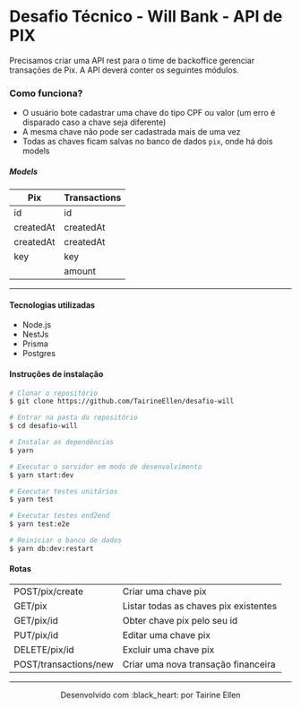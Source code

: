 # Desafio Técnico - Will Bank - API de PIX 



Precisamos criar uma API rest para o time de backoffice gerenciar transações de Pix. A API
deverá conter os seguintes módulos.

### Como funciona?

- O usuário bote cadastrar uma chave do tipo CPF ou valor (um erro é disparado caso a chave seja diferente)
- A mesma chave não pode ser cadastrada mais de uma vez
- Todas as chaves ficam salvas no banco de dados `pix`, onde há dois models

##### Models

| Pix	       | Transactions |
| -----------| ------------ |
| id         | id		        |
| createdAt  | createdAt    |
| createdAt  | createdAt    |
| key        | key          |
|            | amount       |


------------

#### Tecnologias utilizadas
- Node.js
- NestJs
- Prisma
- Postgres


#### Instruções de instalação

```bash
# Clonar o repositório
$ git clone https://github.com/TairineEllen/desafio-will

# Entrar na pasta do repositório
$ cd desafio-will

# Instalar as dependências
$ yarn

# Executar o servidor em modo de desenvolvimento
$ yarn start:dev

# Executar testes unitários
$ yarn test

# Executar testes end2end
$ yarn test:e2e

# Reiniciar o banco de dados
$ yarn db:dev:restart

```

#### Rotas

|                    |                                            |
| ----------------------- | ------------------------------------------ | 
| POST/pix/create         | Criar uma chave pix                        |
| GET/pix                 | Listar todas as chaves pix existentes      |
| GET/pix/id              | Obter chave pix pelo seu id                |
| PUT/pix/id              | Editar uma chave pix                       |
| DELETE/pix/id           | Excluir uma chave pix                      |
| POST/transactions/new   | Criar uma nova transação financeira        |
------------



<p align="center">
Desenvolvido com :black_heart: por Tairine Ellen
</p>

